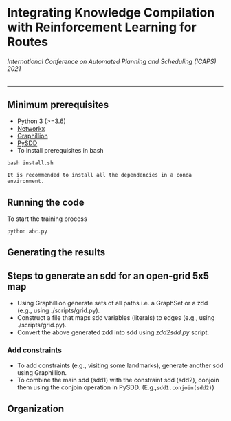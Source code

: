 
# Integrating Knowledge Compilation with Reinforcement Learning for Routes

###### International Conference on Automated Planning and Scheduling (ICAPS) 2021

***

## Minimum prerequisites
* Python 3 (>=3.6)
* [Networkx](https://networkx.org/)
* [Graphillion](https://github.com/takemaru/graphillion) 
* [PySDD](https://github.com/wannesm/PySDD)
* To install prerequisites in bash 
```
bash install.sh
```
    It is recommended to install all the dependencies in a conda environment.

## Running the code
To start the training process
```
python abc.py
```

## Generating the results

## Steps to generate an sdd for an open-grid 5x5 map
* Using Graphillion generate sets of all paths i.e. a GraphSet or a zdd (e.g., using ./scripts/grid.py).
* Construct a file that maps sdd variables (literals) to edges (e.g., using ./scripts/grid.py).
* Convert the above generated zdd into sdd using *zdd2sdd.py* script.

### Add constraints
* To add constraints (e.g., visiting some landmarks), generate another sdd using Graphillion.
* To combine the main sdd (sdd1) with the constraint sdd (sdd2), conjoin them using the conjoin operation in PySDD. (E.g.,``sdd1.conjoin(sdd2)``)

## Organization
